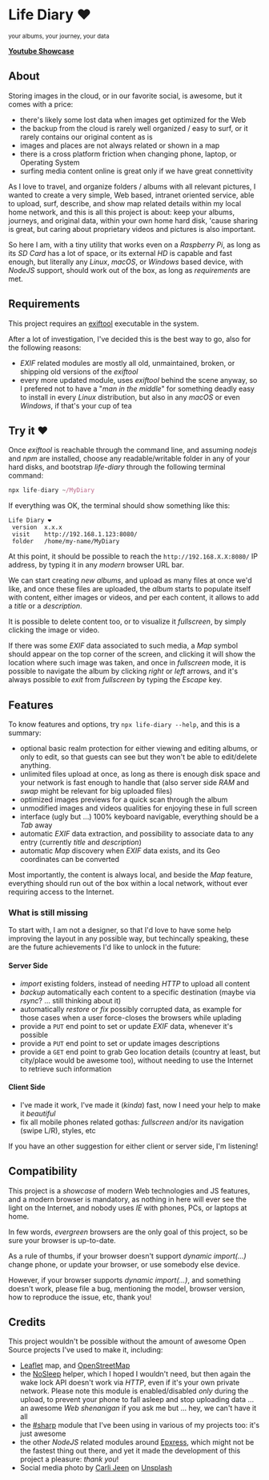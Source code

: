 # Life Diary ❤️

<sup>your albums, your journey, your data</sup>

**[Youtube Showcase](https://www.youtube.com/watch?v=ClKj2yn2DNs)**

## About

Storing images in the cloud, or in our favorite social, is awesome, but it comes with a price:

  * there's likely some lost data when images get optimized for the Web
  * the backup from the cloud is rarely well organized / easy to surf, or it rarely contains our original content as is
  * images and places are not always related or shown in a map
  * there is a cross platform friction when changing phone, laptop, or Operating System
  * surfing media content online is great only if we have great connettivity

As I love to travel, and organize folders / albums with all relevant pictures, I wanted to create a very simple, Web based, intranet oriented service, able to upload, surf, describe, and show map related details within my local home network, and this is all this project is about: keep your albums, journeys, and original data, within your own home hard disk, 'cause sharing is great, but caring about proprietary videos and pictures is also important.

So here I am, with a tiny utility that works even on a *Raspberry Pi*, as long as its *SD Card* has a lot of space, or its external *HD* is capable and fast enough, but literally any *Linux*, *macOS*, or *Windows* based device, with *NodeJS* support, should work out of the box, as long as *requirements* are met.



## Requirements

This project requires an [exiftool](https://exiftool.org/install.html) executable in the system.

After a lot of investigation, I've decided this is the best way to go, also for the following reasons:

  * *EXIF* related modules are mostly all old, unmaintained, broken, or shipping old versions of the *exiftool*
  * every more updated module, uses *exiftool* behind the scene anyway, so I prefered not to have a "*man in the middle*" for something deadly easy to install in every *Linux* distribution, but also in any *macOS* or even *Windows*, if that's your cup of tea



## Try it ❤️

Once *exiftool* is reachable through the command line, and assuming *nodejs* and *npm* are installed, choose any readable/writable folder in any of your hard disks, and bootstrap *life-diary* through the following terminal command:

```js
npx life-diary ~/MyDiary
```

If everything was OK, the terminal should show something like this:

```
Life Diary ❤️
 version  x.x.x
 visit    http://192.168.1.123:8080/
 folder   /home/my-name/MyDiary
```

At this point, it should be possible to reach the `http://192.168.X.X:8080/` IP address, by typing it in any *modern* browser URL bar.

We can start creating *new albums*, and upload as many files at once we'd like, and once these files are uploaded, the *album* starts to populate itself with content, either images or videos, and per each content, it allows to add a *title* or a *description*.

It is possible to delete content too, or to visualize it *fullscreen*, by simply clicking the image or video.

If there was some *EXIF* data associated to such media, a *Map* symbol should appear on the top corner of the screen, and clicking it will show the location where such image was taken, and once in *fullscreen* mode, it is possible to navigate the album by clicking *right* or *left* arrows, and it's always possible to *exit* from *fullscreen* by typing the *Escape* key.



## Features

To know features and options, try `npx life-diary --help`, and this is a summary:

  * optional basic realm protection for either viewing and editing albums, or only to edit, so that guests can see but they won't be able to edit/delete anything.
  * unlimited files upload at once, as long as there is enough disk space and your network is fast enough to handle that (also server side *RAM* and *swap* might be relevant for big uploaded files)
  * optimized images previews for a quick scan through the album
  * unmodified images and videos qualities for enjoying these in full screen
  * interface (ugly but ...) 100% keyboard navigable, everything should be a *Tab* away
  * automatic *EXIF* data extraction, and possibility to associate data to any entry (currently *title* and *description*)
  * automatic *Map* discovery when *EXIF* data exists, and its Geo coordinates can be converted

Most importantly, the content is always local, and beside the *Map* feature, everything should run out of the box within a local network, without ever requiring access to the Internet.


### What is still missing

To start with, I am not a designer, so that I'd love to have some help improving the layout in any possible way, but techincally speaking, these are the future achievements I'd like to unlock in the future:

#### Server Side

  * *import* existing folders, instead of needing *HTTP* to upload all content
  * *backup* automatically each content to a specific destination (maybe via *rsync*? ... still thinking about it)
  * automatically *restore* or *fix* possibly corrupted data, as example for those cases when a user force-closes the browsers while uplading
  * provide a `PUT` end point to set or update *EXIF* data, whenever it's possible
  * provide a `PUT` end point to set or update images descriptions
  * provide a `GET` end point to grab Geo location details (country at least, but city/place would be awesome too), without needing to use the Internet to retrieve such information


#### Client Side

  * I've made it work, I've made it (*kinda*) fast, now I need your help to make it *beautiful*
  * fix all mobile phones related gothas: *fullscreen* and/or its navigation (swipe L/R), styles, etc

If you have an other suggestion for either client or server side, I'm listening!



## Compatibility

This project is a *showcase* of modern Web technologies and JS features, and a modern browser is mandatory, as nothing in here will ever see the light on the Internet, and nobody uses *IE* with phones, PCs, or laptops at home.

In few words, *evergreen* browsers are the only goal of this project, so be sure your browser is up-to-date.

As a rule of thumbs, if your browser doesn't support *dynamic import(...)* change phone, or update your browser, or use somebody else device.

However, if your browser supports *dynamic import(...)*, and something doesn't work, please file a bug, mentioning the model, browser version, how to reproduce the issue, etc, thank you!



## Credits

This project wouldn't be possible without the amount of awesome Open Source projects I've used to make it, including:

  * [Leaflet](https://leafletjs.com/) map, and [OpenStreetMap](https://www.openstreetmap.org/copyright)
  * the [NoSleep](https://github.com/richtr/NoSleep.js/) helper, which I hoped I wouldn't need, but then again the wake lock API doesn't work via *HTTP*, even if it's your own private network. Please note this module is enabled/disabled *only* during the upload, to prevent your phone to fall asleep and stop uploading data ... an awesome *Web shenanigan* if you ask me but ... hey, we can't have it all
  * the [#sharp](https://github.com/lovell/sharp) module that I've been using in various of my projects too: it's just awesome
  * the other *NodeJS* related modules around [Epxress](https://expressjs.com/), which might not be the fastest thing out there, and yet it made the development of this project a pleasure: *thank you*!
  * Social media <span>photo by <a href="https://unsplash.com/@carlijeen?utm_source=unsplash&amp;utm_medium=referral&amp;utm_content=creditCopyText">Carli Jeen</a> on <a href="https://unsplash.com/s/photos/life-diary?utm_source=unsplash&amp;utm_medium=referral&amp;utm_content=creditCopyText">Unsplash</a></span>
